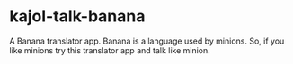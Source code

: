 # kajol-talk-banana
A Banana translator app.
Banana is a language used by minions. So, if you like minions try this translator app and talk like minion.
